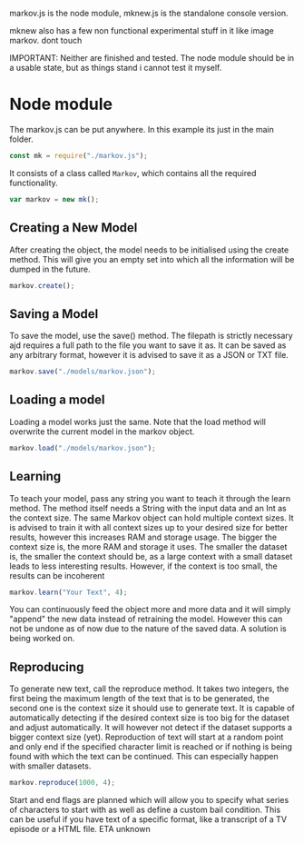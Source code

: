 markov.js is the node module, mknew.js is the standalone console version. 

mknew also has a few non functional experimental stuff in it like image markov. dont touch

IMPORTANT: Neither are finished and tested. The node module should be in a usable state, but as things stand i cannot test it myself. 

# Node module

The markov.js can be put anywhere. In this example its just in the main folder. 

```js
const mk = require("./markov.js");
```

It consists of a class called `Markov`, which contains all the required functionality. 

```js
var markov = new mk();
```

## Creating a New Model

After creating the object, the model needs to be initialised using the create method. This will give you an empty set into which all the information will be dumped in the future. 

```js
markov.create();
```

## Saving a Model

To save the model, use the save() method. The filepath is strictly necessary ajd requires a full path to the file you want to save it as. 
It can be saved as any arbitrary format, however it is advised to save it as a JSON or TXT file. 

```js
markov.save("./models/markov.json");
```

## Loading a model

Loading a model works just the same. Note that the load method will overwrite the current model in the markov object. 

```js
markov.load("./models/markov.json");
```

## Learning

To teach your model, pass any string you want to teach it through the learn method. 
The method itself needs a String with the input data and an Int as the context size. 
The same Markov object can hold multiple context sizes. It is advised to train it with all context sizes up to your desired size for better results, however this increases RAM and storage usage. 
The bigger the context size is, the more RAM and storage it uses. The smaller the dataset is, the smaller the context should be, as a large context with a small dataset leads to less interesting results. However, if the context is too small, the results can be incoherent 


```js
markov.learn("Your Text", 4);
```

You can continuously feed the object more and more data and it will simply "append" the new data instead of retraining the model. However this can not be undone as of now due to the nature of the saved data. A solution is being worked on. 

## Reproducing

To generate new text, call the reproduce method. It takes two integers, the first being the maximum length of the text that is to be generated, the second one is the context size it should use to generate text. 
It is capable of automatically detecting if the desired context size is too big for the dataset and adjust automatically. It will however not detect if the dataset supports a bigger context size (yet). 
Reproduction of text will start at a random point and only end if the specified character limit is reached or if nothing is being found with which the text can be continued. This can especially happen with smaller datasets. 

```js
markov.reproduce(1000, 4);
```

Start and end flags are planned which will allow you to specify what series of characters to start with as well as define a custom bail condition. This can be useful if you have text of a specific format, like a transcript of a TV episode or a HTML file. ETA unknown

